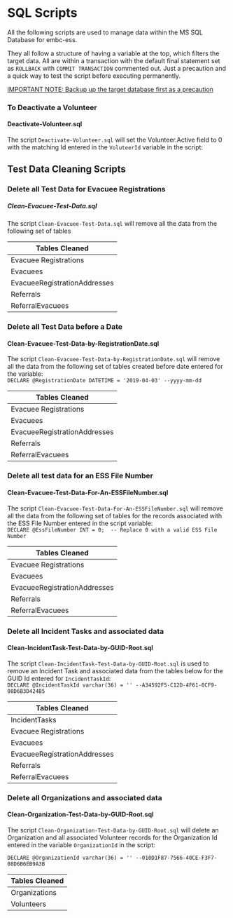 # SQL Scripts

All the following scripts are used to manage data within the MS SQL Database for embc-ess.

They all follow a structure of having a variable at the top, which filters the target data.  All are within a transaction with the default final statement set as `ROLLBACK` with `COMMIT TRANSACTION` commented out.  Just a precaution and a quick way to test the script before executing permanently.

<u>IMPORTANT NOTE: Backup up the target database first as a precaution</u>

### To Deactivate a Volunteer

#### Deactivate-Volunteer.sql

The script `Deactivate-Volunteer.sql` will set the Volunteer.Active field to 0 with the matching Id entered in the `VoluteerId` variable in the script:


## Test Data Cleaning Scripts

### Delete all Test Data for Evacuee Registrations
##### Clean-Evacuee-Test-Data.sql

The script `Clean-Evacuee-Test-Data.sql` will remove all the data from the following set of tables


| Tables Cleaned |
|----------- |
| Evacuee Registrations |
| Evacuees |
| EvacueeRegistrationAddresses |
| Referrals |
| ReferralEvacuees |

### Delete all Test Data before a Date
#### Clean-Evacuee-Test-Data-by-RegistrationDate.sql

The script `Clean-Evacuee-Test-Data-by-RegistrationDate.sql` will remove all the data from the following set of tables
created before date entered for the variable:<br/>
`DECLARE @RegistrationDate DATETIME = '2019-04-03' --yyyy-mm-dd`

| Tables Cleaned |
|----------- |
| Evacuee Registrations |
| Evacuees |
| EvacueeRegistrationAddresses |
| Referrals |
| ReferralEvacuees |

### Delete all test data for an ESS File Number
#### Clean-Evacuee-Test-Data-For-An-ESSFileNumber.sql

The script `Clean-Evacuee-Test-Data-For-An-ESSFileNumber.sql` will remove all the data from the following set of tables
for the records associated with the ESS File Number entered in the script variable:<br/>
`DECLARE @EssFileNumber INT = 0;  -- Replace 0 with a valid ESS File Number`

| Tables Cleaned |
|----------- |
| Evacuee Registrations |
| Evacuees |
| EvacueeRegistrationAddresses |
| Referrals |
| ReferralEvacuees |

### Delete all Incident Tasks and associated data
#### Clean-IncidentTask-Test-Data-by-GUID-Root.sql

The script `Clean-IncidentTask-Test-Data-by-GUID-Root.sql` is used to remove an Incident Task and associated data from the tables below for
the GUID Id entered for `IncidentTaskId`:<br />
`DECLARE @IncidentTaskId varchar(36) = '' --A34592F5-C12D-4F61-0CF9-08D6B3D424B5`

| Tables Cleaned |
|----------- |
| IncidentTasks |
| Evacuee Registrations |
| Evacuees |
| EvacueeRegistrationAddresses |
| Referrals |
| ReferralEvacuees |

### Delete all Organizations and associated data
#### Clean-Organization-Test-Data-by-GUID-Root.sql

The script `Clean-Organization-Test-Data-by-GUID-Root.sql` will delete an Organization and all associated Volunteer records for the Organization Id entered in the variable `OrganizationId` in the script: <br />

`DECLARE @OrganizationId varchar(36) = '' --010D1F87-7566-40CE-F3F7-08D6B6EB9A3B`

| Tables Cleaned |
|----------- |
| Organizations |
| Volunteers |